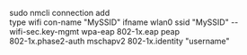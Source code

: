 sudo nmcli connection add \
 type wifi con-name "MySSID" ifname wlan0 ssid "MySSID" -- \
 wifi-sec.key-mgmt wpa-eap 802-1x.eap peap \
 802-1x.phase2-auth mschapv2 802-1x.identity "username"
